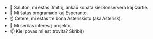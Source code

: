 - 👋 Saluton, mi estas Dmitrij, ankaŭ konata kiel Sonservera kaj Qartie.
- 👀 Mi ŝatas programado kaj Esperanto.
- ☝️ Cetere, mi estas tre bona Asteriskisto (aka Asterisk).
- 💞️ Mi serĉas interesaj projektoj.
- 📫 Kiel povas mi esti trovita? Skribi))

<!---
sonservera/sonservera is a ✨ special ✨ repository because its `README.md` (this file) appears on your GitHub profile.
You can click the Preview link to take a look at your changes.
--->


